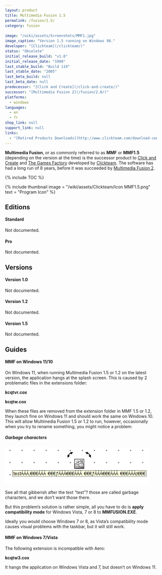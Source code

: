 ```yaml
---
layout: product
title: Multimedia Fusion 1.5
permalink: /fusion/1.5/
category: fusion

image: "/wiki/assets/Screenshots/MMF1.jpg"
image_caption: "Version 1.5 running on Windows 98."
developer: "[Clickteam](/clickteam/)"
status: "Obsolete"
initial_release_build: "v1.0"
initial_release_date: "1998"
last_stable_build: "Build 119"
last_stable_date: "2005"
last_beta_build: null
last_beta_date: null
predecessor: "[Click and Create](/click-and-create/)"
successor: "[Multimedia Fusion 2](/fusion/2.0/)"
platforms:
  - windows
languages:
  - en
  - fr
shop_link: null
support_link: null
links:
  - "[Retired Products Downloads](http://www.clickteam.com/download-centre/retired-products)"
---
```


**Multimedia Fusion**, or as commonly referred to as **MMF** or **MMF1.5**
(depending on the version at the time) is the successor product to [Click and Create]
and [The Games Factory] developed by [Clickteam]. The software has had a long run of 8 years,
before it was succeeded by [Multimedia Fusion 2].

{% include TOC %}

{% include thumbnail
    image = "/wiki/assets/Clickteam/Icon MMF1.5.png"
    text = "Program Icon"
%}

## Editions

#### Standard
Not documented.

#### Pro
Not documented.

## Versions

#### Version 1.0
Not documented.

#### Version 1.2
Not documented.

#### Version 1.5
Not documented.

## Guides

#### MMF on Windows 11/10
On Windows 11, when running Multimedia Fusion 1.5 or 1.2 on the latest version, the application hangs at the splash screen.
This is caused by 2 problematic files in the extensions folder:

**kcqtvr.cox**

**kcqtw.cox**

When these files are removed from the extension folder in MMF 1.5 or 1.2, they launch fine on Windows 11 and should work the same on Windows 10.
This will allow Multimedia Fusion 1.5 or 1.2 to run, however, occasionally when you try to rename something, you might notice a problem:

##### Garbage characters
![](/wiki/assets/Screenshots/Garbage.png)

See all that gibberish after the text “test”? those are called garbage characters, and we don’t want those there.

But this problem’s solution is rather simple, all you have to do is **apply compatibility mode** for Windows Vista, 7 or 8 to **MMFUSION.EXE**.

Ideally you would choose Windows 7 or 8, as Vista’s compatibility mode causes visual problems with the taskbar, but it will still work.

#### MMF on Windows 7/Vista
The following extension is incompatible with Aero:

**kcqtw3.cox**

It hangs the application on Windows Vista and 7, but doesn’t on Windows 11.

[Clickteam]: /clickteam/
[Click and Create]: /click-and-create/
[Multimedia Fusion 2]: /fusion/2.0/
[The Games Factory]: /games-factory/
